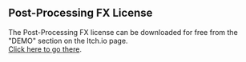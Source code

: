 
## Post-Processing FX License <!-- {docsify-ignore} -->

The Post-Processing FX license can be downloaded for free from the "DEMO" section on the Itch.io page.  
<a href="https://foxyofjungle.itch.io/post-processing-fx">Click here to go there</a>.

